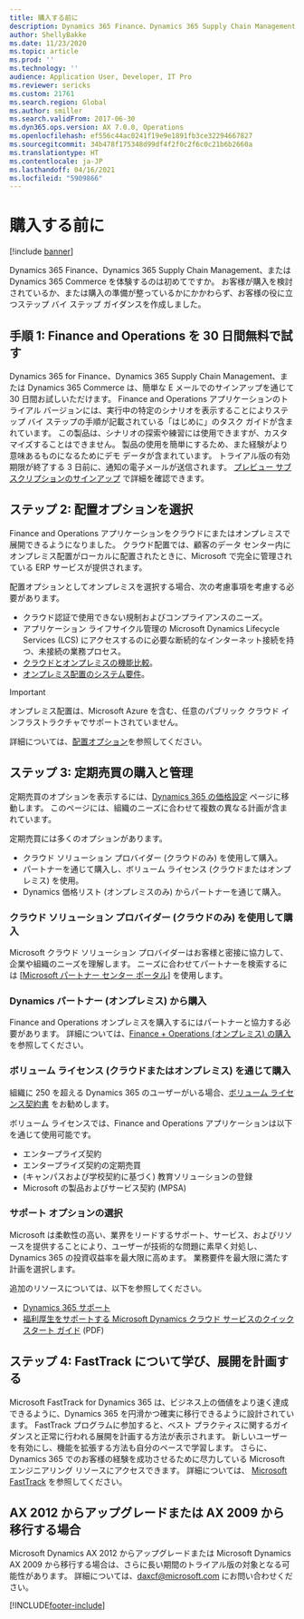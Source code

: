 ```yaml
---
title: 購入する前に
description: Dynamics 365 Finance、Dynamics 365 Supply Chain Management、または Dynamics 365 Commerce の購買を検討しているときに使用するステップ バイ ステップのガイドです。
author: ShellyBakke
ms.date: 11/23/2020
ms.topic: article
ms.prod: ''
ms.technology: ''
audience: Application User, Developer, IT Pro
ms.reviewer: sericks
ms.custom: 21761
ms.search.region: Global
ms.author: smiller
ms.search.validFrom: 2017-06-30
ms.dyn365.ops.version: AX 7.0.0, Operations
ms.openlocfilehash: ef556c44ac0241f19e9e1891fb3ce32294667827
ms.sourcegitcommit: 34b478f175348d99df4f2f0c2f6c0c21b6b2660a
ms.translationtype: HT
ms.contentlocale: ja-JP
ms.lasthandoff: 04/16/2021
ms.locfileid: "5909866"
---
```

# <a name="before-you-buy"></a>購入する前に

[!include [banner](../includes/banner.md)]

Dynamics 365 Finance、Dynamics 365 Supply Chain Management、または Dynamics 365 Commerce を体験するのは初めてですか。 お客様が購入を検討されているか、または購入の準備が整っているかにかかわらず、お客様の役に立つステップ バイ ステップ ガイダンスを作成しました。

## <a name="step-one-try-out-finance-and-operations-free-for-30-days"></a>手順 1: Finance and Operations を 30 日間無料で試す

Dynamics 365 for Finance、Dynamics 365 Supply Chain Management、または Dynamics 365 Commerce は、簡単な E メールでのサインアップを通じて 30 日間お試しいただけます。 Finance and Operations アプリケーションのトライアル バージョンには、実行中の特定のシナリオを表示することによりステップ バイ ステップの手順が記載されている「はじめに」のタスク ガイドが含まれています。 この製品は、シナリオの探索や練習には使用できますが、カスタマイズすることはできません。 製品の使用を簡単にするため、また経験がより意味あるものになるためにデモ データが含まれています。 トライアル版の有効期限が終了する 3 日前に、通知の電子メールが送信されます。 [プレビュー サブスクリプションのサインアップ](../../dev-itpro/dev-tools/sign-up-preview-subscription.md#subscribe) で詳細を確認できます。

## <a name="step-two-choose-a-deployment-option"></a>ステップ 2: 配置オプションを選択

Finance and Operations アプリケーションをクラウドにまたはオンプレミスで展開できるようになりました。 クラウド配置では、顧客のデータ センター内にオンプレミス配置がローカルに配置されたときに、Microsoft で完全に管理されている ERP サービスが提供されます。

配置オプションとしてオンプレミスを選択する場合、次の考慮事項を考慮する必要があります。

- クラウド認証で使用できない規制およびコンプライアンスのニーズ。
- アプリケーション ライフサイクル管理の Microsoft Dynamics Lifecycle Services (LCS) にアクセスするのに必要な断続的なインターネット接続を持つ、未接続の業務プロセス。
- [クラウドとオンプレミスの機能比較](cloud-prem-comparison.md)。
- [オンプレミス配置のシステム要件](system-requirements-on-prem.md)。

> [!IMPORTANT]
> オンプレミス配置は、Microsoft Azure を含む、任意のパブリック クラウド インフラストラクチャでサポートされていません。

詳細については、[配置オプション](../../dev-itpro/deployment/choose-deployment-type.md)を参照してください。

## <a name="step-three-buy-and-manage-a-subscription"></a>ステップ 3: 定期売買の購入と管理

定期売買のオプションを表示するには、[Dynamics 365 の価格設定](https://www.microsoft.com/dynamics365/pricing) ページに移動します。 このページには、組織のニーズに合わせて複数の異なる計画が含まれています。

定期売買には多くのオプションがあります。

- クラウド ソリューション プロバイダー (クラウドのみ) を使用して購入。
- パートナーを通じて購入し、ボリューム ライセンス (クラウドまたはオンプレミス) を使用。
- Dynamics 価格リスト (オンプレミスのみ) からパートナーを通じて購入。

### <a name="buy-through-a-cloud-solution-provider-cloud-only"></a>クラウド ソリューション プロバイダー (クラウドのみ) を使用して購入

Microsoft クラウド ソリューション プロバイダーはお客様と密接に協力して、企業や組織のニーズを理解します。 ニーズに合わせてパートナーを検索するには [[Microsoft パートナー センター ポータル](https://partnercenter.microsoft.com/partner/home)] を使用します。

### <a name="buy-through-a-dynamics-partner-on-premises"></a>Dynamics パートナー (オンプレミス) から購入

Finance and Operations オンプレミスを購入するにはパートナーと協力する必要があります。 詳細については、[Finance + Operations (オンプレミス) の購入](purchase-on-premises.md) を参照してください。

### <a name="buy-through-volume-licensing-cloud-or-on-premises"></a>ボリューム ライセンス (クラウドまたはオンプレミス) を通じて購入

組織に 250 を超える Dynamics 365 のユーザーがいる場合、[ボリューム ライセンス契約書](https://www.microsoft.com/Licensing/product-licensing/dynamics365) をお勧めします。

ボリューム ライセンスでは、Finance and Operations アプリケーションは以下を通じて使用可能です。

- エンタープライズ契約
- エンタープライズ契約の定期売買
- (キャンパスおよび学校契約に基づく) 教育ソリューションの登録
- Microsoft の製品およびサービス契約 (MPSA)

### <a name="choose-your-support-option"></a>サポート オプションの選択

Microsoft は柔軟性の高い、業界をリードするサポート、サービス、およびリソースを提供することにより、ユーザーが技術的な問題に素早く対処し、Dynamics 365 の投資収益率を最大限に高めます。 業務要件を最大限に満たす計画を選択します。

追加のリソースについては、以下を参照してください。

- [Dynamics 365 サポート](https://www.microsoft.com/dynamics365/support)
- [福利厚生をサポートする Microsoft Dynamics  クラウド サービスのクイック スタート ガイド](https://go.microsoft.com/fwlink/?LinkId=530335) (PDF)

## <a name="step-four-learn-about-fasttrack-and-plan-your-deployment"></a>ステップ 4: FastTrack について学び、展開を計画する

Microsoft FastTrack for Dynamics 365 は、ビジネス上の価値をより速く達成できるように、Dynamics 365 を円滑かつ確実に移行できるように設計されています。 FastTrack プログラムに参加すると、ベスト プラクティスに関するガイダンスと正常に行われる展開を計画する方法が表示されます。 新しいユーザーを有効にし、機能を拡張する方法も自分のペースで学習します。 さらに、Dynamics 365 でのお客様の経験を成功させるために尽力している Microsoft エンジニアリング リソースにアクセスできます。 詳細については、 [Microsoft FastTrack](/dynamics365/fasttrack/) を参照してください。

## <a name="if-you-are-upgrading-from-dynamics-ax-2012-or-migrating-from-ax-2009"></a>AX 2012 からアップグレードまたは AX 2009 から移行する場合

Microsoft Dynamics AX 2012 からアップグレードまたは Microsoft Dynamics AX 2009 から移行する場合は、さらに長い期間のトライアル版の対象となる可能性があります。 詳細については、<daxcf@microsoft.com> にお問い合わせください。


[!INCLUDE[footer-include](../../../includes/footer-banner.md)]